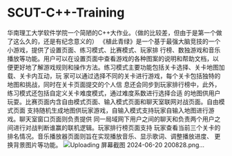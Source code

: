# SCUT-C++-Training
华南理工大学软件学院一个简陋的C++大作业。（做的比较差，但由于是第一个做了这么久的，还是有纪念意义的）
《植此青绿》是一个基于最强大脑竞技的一个小游戏，提供了设置页面、练习模式、比赛模式、玩家排
行榜、数独游戏和音乐播放等功能。用户可以在设置页面中查看游戏的各种图案的说明和帮助文档，以
便更好地了解游戏规则和操作方法。练习模式主要功能包括关卡选择、关卡地图加载、关卡内互动，玩
家可以通过选择不同的关卡进行游戏，每个关卡包括独特的地图和挑战，同时在关卡页面提交的个人信
息还会同步到玩家排行榜中，此外，练习模式还包括自定义关卡难度模式，通过难度系数进行选择合适
的地图供用户玩耍。比赛页面内含自由模式页面、输入模式页面和聊天室联网对战页面。自由模式页面
支持随机生成地图供玩家游戏，自输入模式支持玩家自输入地图进行游戏。聊天室窗口页面则负责提供
同一局域网下用户之间的聊天和负责两个用户之间进行对战判断谁赢的联机逻辑。玩家排行榜页面支持
玩家查看当前三个关卡的排名情况。音乐播放器页面则旨在实现播放音乐、显示歌词、调整播放进度、
更换背景图片等功能。
![Uploading 屏幕截图 2024-06-20 200828.png…]()
